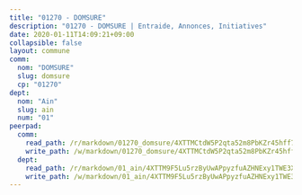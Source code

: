 ```yaml
---
title: "01270 - DOMSURE"
description: "01270 - DOMSURE | Entraide, Annonces, Initiatives"
date: 2020-01-11T14:09:21+09:00
collapsible: false
layout: commune
comm:
  nom: "DOMSURE"
  slug: domsure
  cp: "01270"
dept:
  nom: "Ain"
  slug: ain
  num: "01"
peerpad:
  comm:
    read_path: /r/markdown/01270_domsure/4XTTMCtdW5P2qta52m8PbKZr45hff7jZkKHr7Evgqw9fSZ9HF
    write_path: /w/markdown/01270_domsure/4XTTMCtdW5P2qta52m8PbKZr45hff7jZkKHr7Evgqw9fSZ9HF-K3TgToEUopfAq5jwj1en6FarvC5TQyZbvHXsDzKD7PA55o2BxFRNCreRfg9zmfMkXZZrF823mHDydRkrZV5Ss1C1avJ9sKhPwXDDvvPraVJg7oVZDZv3EW9gGSB5Pva6n2HUKDd7
  dept:
    read_path: /r/markdown/01_ain/4XTTM9F5Lu5rzByUwAPpyzfuAZHNExy1TWE3X3wiTrPFfiAJr
    write_path: /w/markdown/01_ain/4XTTM9F5Lu5rzByUwAPpyzfuAZHNExy1TWE3X3wiTrPFfiAJr-K3TgUnxzeFoJA4CB58vXNvKXURJneTNZHUsypAQGicGiZu7AS2sPbjspGpj7s3MmMv58YhkLaSUMQMHaiKAfoMv6wF36Urxbqqh8MmnXpnKkbVhnAishABEkMRAiyAt8GGJ1Jer2
---
```


